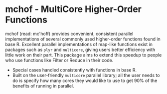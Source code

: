 mchof - MultiCore Higher-Order Functions
===

mchof (read: mc'hoff) provides convenient, consistent parallel implementations of several 
commonly used higher-order functions found in base R. Excellent parallel 
implementations of map-like functions exist in packages such as `plyr` and
`multicore`, giving users better efficiency with little work on their part. 
This package aims to extend this speedup to people who use functions like 
Filter or Reduce in their code.

 * Special cases handled consistently with functions in base R.	
 * Built on the user-friendly `multicore` parallel library; all the user needs to 
   do is specify how many cores they would like to use to get 90% of the benefits 
   of running in parallel.